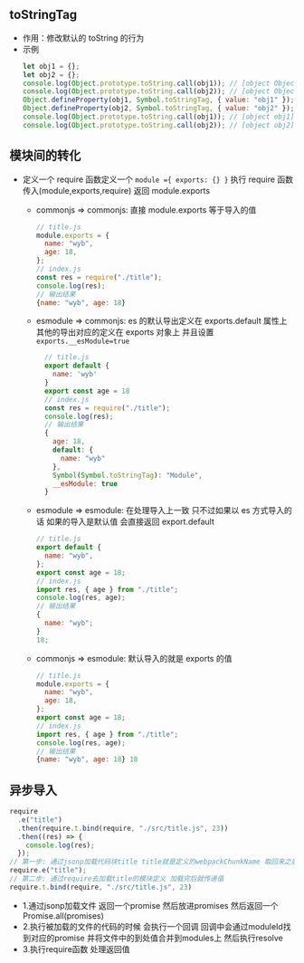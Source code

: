 ## toStringTag

- 作用：修改默认的 toString 的行为
- 示例
  ```javascript
  let obj1 = {};
  let obj2 = {};
  console.log(Object.prototype.toString.call(obj1)); // [object Object]
  console.log(Object.prototype.toString.call(obj2)); // [object Object]
  Object.defineProperty(obj1, Symbol.toStringTag, { value: "obj1" });
  Object.defineProperty(obj2, Symbol.toStringTag, { value: "obj2" });
  console.log(Object.prototype.toString.call(obj1)); // [object obj1]
  console.log(Object.prototype.toString.call(obj2)); // [object obj2]
  ```

## 模块间的转化

- 定义一个 require 函数定义一个 `module ={ exports: {} }` 执行 require 函数 传入(module,exports,require) 返回 module.exports

  - commonjs => commonjs: 直接 module.exports 等于导入的值

    ```javascript
    // title.js
    module.exports = {
      name: "wyb",
      age: 18,
    };
    // index.js
    const res = require("./title");
    console.log(res);
    // 输出结果
    {name: "wyb", age: 18}
    ```

  - esmodule => commonjs: es 的默认导出定义在 exports.default 属性上 其他的导出对应的定义在 exports 对象上 并且设置 `exports.__esModule=true`

    ```javascript
      // title.js
      export default {
        name: 'wyb'
      }
      export const age = 18
      // index.js
      const res = require("./title");
      console.log(res);
      // 输出结果
      {
        age: 18,
        default: {
          name: "wyb"
        },
        Symbol(Symbol.toStringTag): "Module",
        __esModule: true
      }
    ```

  - esmodule => esmodule: 在处理导入上一致 只不过如果以 es 方式导入的话 如果的导入是默认值 会直接返回 export.default

    ```javascript
    // title.js
    export default {
      name: "wyb",
    };
    export const age = 18;
    // index.js
    import res, { age } from "./title";
    console.log(res, age);
    // 输出结果
    {
      name: "wyb";
    }
    18;
    ```

  - commonjs => esmodule: 默认导入的就是 exports 的值
    ```javascript
    // title.js
    module.exports = {
      name: "wyb",
      age: 18,
    };
    export const age = 18;
    // index.js
    import res, { age } from "./title";
    console.log(res, age);
    // 输出结果
    {name: "wyb", age: 18} 18
    ```

## 异步导入

```javascript
require
  .e("title")
  .then(require.t.bind(require, "./src/title.js", 23))
  .then((res) => {
    console.log(res);
  });
// 第一步: 通过jsonp加载代码块title title就是定义的webpackChunkName 取回来之后将模块定义合并到module对象上
require.e("title");
// 第二步: 通过require去加载title的模块定义 加载完后就传递值
require.t.bind(require, "./src/title.js", 23)
```
  - 1.通过jsonp加载文件 返回一个promise 然后放进promises 然后返回一个Promise.all(promises)
  - 2.执行被加载的文件的代码的时候 会执行一个回调 回调中会通过moduleId找到对应的promise 并将文件中的到处值合并到modules上 然后执行resolve
  - 3.执行require函数 处理返回值